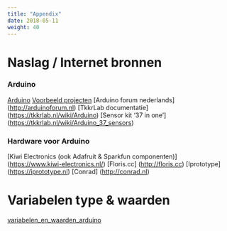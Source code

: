 ```yaml
---
title: "Appendix"
date: 2018-05-11
weight: 40
---
```


# Naslag / Internet bronnen

### Arduino
[Arduino](http://arduino.cc) 
[Voorbeeld projecten](https://playground.arduino.cc/Projects/Ideas)
[Arduino forum nederlands] (http://arduinoforum.nl)
[TkkrLab documentatie] (https://tkkrlab.nl/wiki/Arduino)
[Sensor kit ‘37 in one’] (https://tkkrlab.nl/wiki/Arduino_37_sensors)

### Hardware voor Arduino
[Kiwi Electronics (ook Adafruit & Sparkfun componenten)] (https://www.kiwi-electronics.nl/)
[Floris.cc] (http://floris.cc)
[Iprototype] (https://iprototype.nl)
[Conrad] (http://conrad.nl)

# Variabelen type & waarden

[variabelen_en_waarden_arduino](image/variabelen_en_waarden_arduino.jpg)
